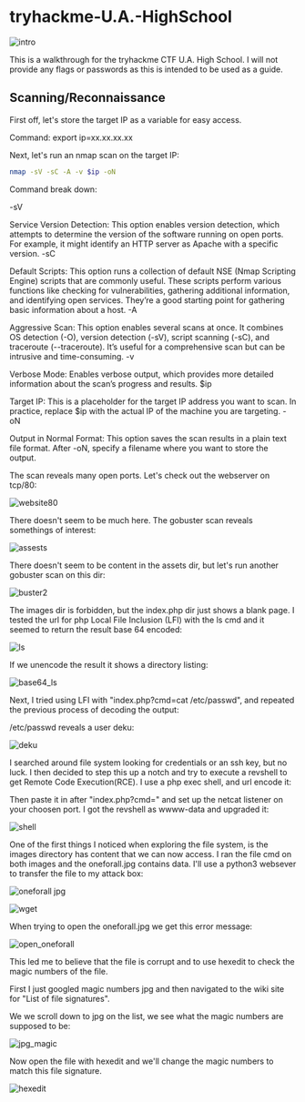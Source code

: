 # tryhackme-U.A.-HighSchool
![intro](https://github.com/user-attachments/assets/a10ad4ac-e9d8-4897-ab87-126f9621d73d)

This is a walkthrough for the tryhackme CTF U.A. High School. I will not provide any flags or passwords as this is intended to be used as a guide. 

## Scanning/Reconnaissance

First off, let's store the target IP as a variable for easy access.

Command: export ip=xx.xx.xx.xx

Next, let's run an nmap scan on the target IP:
```bash
nmap -sV -sC -A -v $ip -oN
```

Command break down:

-sV

Service Version Detection: This option enables version detection, which attempts to determine the version of the software running on open ports. For example, it might identify an HTTP server as Apache with a specific version.
-sC

Default Scripts: This option runs a collection of default NSE (Nmap Scripting Engine) scripts that are commonly useful. These scripts perform various functions like checking for vulnerabilities, gathering additional information, and identifying open services. They’re a good starting point for gathering basic information about a host.
-A

Aggressive Scan: This option enables several scans at once. It combines OS detection (-O), version detection (-sV), script scanning (-sC), and traceroute (--traceroute). It’s useful for a comprehensive scan but can be intrusive and time-consuming.
-v

Verbose Mode: Enables verbose output, which provides more detailed information about the scan’s progress and results.
$ip

Target IP: This is a placeholder for the target IP address you want to scan. In practice, replace $ip with the actual IP of the machine you are targeting.
-oN

Output in Normal Format: This option saves the scan results in a plain text file format. After -oN, specify a filename where you want to store the output.

The scan reveals many open ports. Let's check out the webserver on tcp/80:

![website80](https://github.com/user-attachments/assets/37f54b95-96ad-4772-aa43-37831f79491c)

There doesn't seem to be much here. The gobuster scan reveals somethings of interest:

![assests](https://github.com/user-attachments/assets/ffff1c62-a5c8-43f3-8e89-0054c4f9cc46)

There doesn't seem to be content in the assets dir, but let's run another gobuster scan on this dir:

![buster2](https://github.com/user-attachments/assets/af5bc092-39a7-482e-97b3-831510da8fff)

The images dir is forbidden, but the index.php dir just shows a blank page. I tested the url for php Local File Inclusion (LFI) with the ls cmd and it seemed to return the result base 64 encoded:

![ls](https://github.com/user-attachments/assets/ab93eefa-1ba7-4ba8-9545-b22e60cade82)

If we unencode the result it shows a directory listing:

![base64_ls](https://github.com/user-attachments/assets/0aca6969-1403-4c50-8c2f-071492f4a6ac)

Next, I tried using LFI with "index.php?cmd=cat /etc/passwd", and repeated the previous process of decoding the output:

/etc/passwd reveals a user deku:

![deku](https://github.com/user-attachments/assets/805e16cb-0308-45d5-b6cd-edcc6dd1b065)

I searched around file system looking for credentials or an ssh key, but no luck. 
I then decided to step this up a notch and try to execute a revshell to get Remote Code Execution(RCE). 
I use a php exec shell, and url encode it:

Then paste it in after "index.php?cmd=" and set up the netcat listener on your choosen port.
I got the revshell as wwww-data and upgraded it:

![shell](https://github.com/user-attachments/assets/cbf9f742-e95a-4fab-bf0e-0430c6cb6291)

One of the first things I noticed when exploring the file system, is the images directory has content that we can now access. I ran the file cmd on both images and the oneforall.jpg contains data. I'll use a python3 websever to transfer the file to my attack box:

![oneforall jpg](https://github.com/user-attachments/assets/f2096009-4378-4181-90ec-0acf0cab0288)

![wget](https://github.com/user-attachments/assets/7fb0c16c-5478-441f-8f14-3673772a680a)

When trying to open the oneforall.jpg we get this error message:

![open_oneforall](https://github.com/user-attachments/assets/f5a1ef06-505b-448b-a118-ba621ce5b7d7)

This led me to believe that the file is corrupt and to use hexedit to check the magic numbers of the file.

First I just googled magic numbers jpg and then navigated to the wiki site for "List of file signatures".

We we scroll down to jpg on the list, we see what the magic numbers are supposed to be:

![jpg_magic](https://github.com/user-attachments/assets/943d18ea-46da-489a-9f33-9445b8c18fd6)

Now open the file with hexedit and we'll change the magic numbers to match this file signature.

![hexedit](https://github.com/user-attachments/assets/0c8af332-9848-47d9-8ad1-0204056de6c4)








